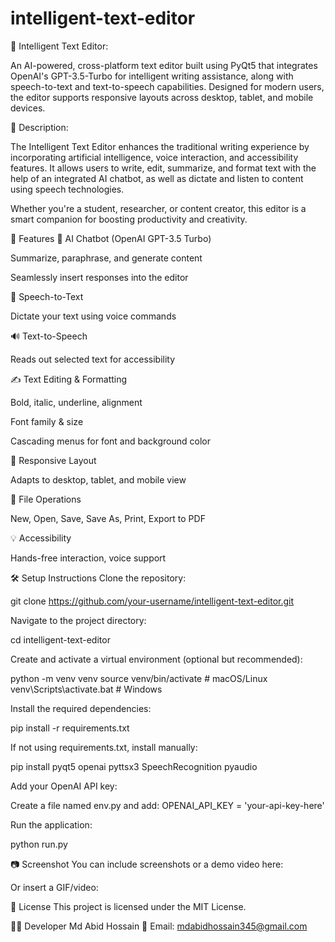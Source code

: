 # intelligent-text-editor
📝 Intelligent Text Editor:

An AI-powered, cross-platform text editor built using PyQt5 that integrates OpenAI's GPT-3.5-Turbo for intelligent writing assistance, along with speech-to-text and text-to-speech capabilities. Designed for modern users, the editor supports responsive layouts across desktop, tablet, and mobile devices.

📖 Description:

The Intelligent Text Editor enhances the traditional writing experience by incorporating artificial intelligence, voice interaction, and accessibility features. It allows users to write, edit, summarize, and format text with the help of an integrated AI chatbot, as well as dictate and listen to content using speech technologies.

Whether you're a student, researcher, or content creator, this editor is a smart companion for boosting productivity and creativity.

🚀 Features
🤖 AI Chatbot (OpenAI GPT-3.5 Turbo)

Summarize, paraphrase, and generate content

Seamlessly insert responses into the editor

🎤 Speech-to-Text

Dictate your text using voice commands

🔊 Text-to-Speech

Reads out selected text for accessibility

✍️ Text Editing & Formatting

Bold, italic, underline, alignment

Font family & size

Cascading menus for font and background color

📱 Responsive Layout

Adapts to desktop, tablet, and mobile view

📂 File Operations

New, Open, Save, Save As, Print, Export to PDF

💡 Accessibility

Hands-free interaction, voice support

🛠️ Setup Instructions
Clone the repository:

git clone https://github.com/your-username/intelligent-text-editor.git

Navigate to the project directory:

cd intelligent-text-editor

Create and activate a virtual environment (optional but recommended):

python -m venv venv
source venv/bin/activate # macOS/Linux
venv\Scripts\activate.bat # Windows

Install the required dependencies:

pip install -r requirements.txt

If not using requirements.txt, install manually:

pip install pyqt5 openai pyttsx3 SpeechRecognition pyaudio

Add your OpenAI API key:

Create a file named env.py and add:
OPENAI_API_KEY = 'your-api-key-here'

Run the application:

python run.py

📷 Screenshot
You can include screenshots or a demo video here:


Or insert a GIF/video:


📄 License
This project is licensed under the MIT License.

👨‍💻 Developer
Md Abid Hossain
📧 Email: mdabidhossain345@gmail.com
